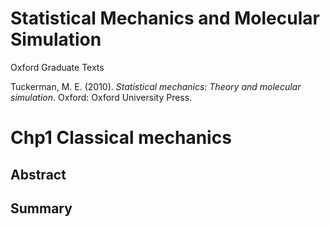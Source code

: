 # Statistical Mechanics and Molecular Simulation

Oxford Graduate Texts

Tuckerman, M. E. (2010). *Statistical mechanics: Theory and molecular simulation*. Oxford: Oxford University Press.



# Chp1 Classical mechanics

## Abstract











## Summary
